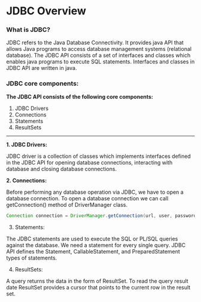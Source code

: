 # JDBC Overview

### What is JDBC?

JDBC refers to the Java Database Connectivity. It provides java API that allows Java programs to access database management systems (relational database). The JDBC API consists of a set of interfaces and classes which enables java programs to execute SQL statements. Interfaces and classes in JDBC API are written in java.

### JDBC core components:

**The JDBC API consists of the following core components:**
1. JDBC Drivers
2. Connections
3. Statements
4. ResultSets

** **

**1. JDBC Drivers:**

JDBC driver is a collection of classes which implements interfaces defined in the JDBC API for opening database connections, interacting with database and closing database connections.

**2. Connections:**

Before performing any database operation via JDBC, we have to open a database connection. To open a database connection we can call getConnection() method of DriverManager class.

```java
Connection connection = DriverManager.getConnection(url, user, password) 
```

3. Statements:

The JDBC statements are used to execute the SQL or PL/SQL queries against the database. We need a statement for every single query. JDBC API defines the Statement, CallableStatement, and PreparedStatement types of statements.

4. ResultSets:

A query returns the data in the form of ResultSet. To read the query result date ResultSet provides a cursor that points to the current row in the result set.
